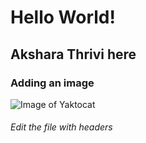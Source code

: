# Hello World!
## Akshara Thrivi here
###  Adding an image
![Image of Yaktocat](https://octodex.github.com/images/yaktocat.png)

###### Edit the file with headers
